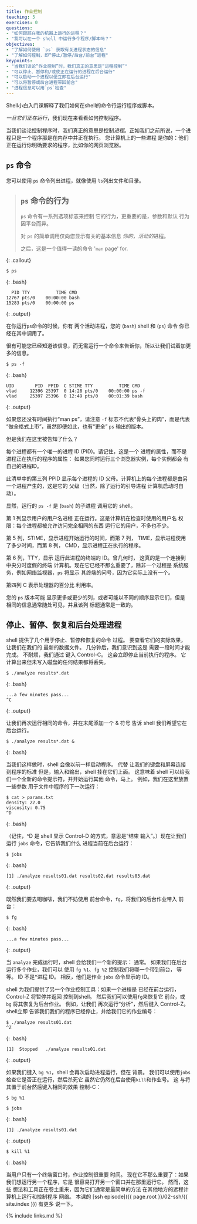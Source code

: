 ```yaml
---
title: 作业控制
teaching: 5
exercises: 0
questions:
- "如何跟踪在我的机器上运行的进程？"
- "我可以在一个 shell 中运行多个程序/脚本吗？"
objectives:
- "了解如何使用 `ps` 获取有关进程状态的信息" 
- "了解如何控制，即“停止/暂停/后台/前台”进程"
keypoints:
- "当我们谈论“作业控制”时，我们真正的意思是“进程控制”"
- "可以停止、暂停和/或使正在运行的进程在后台运行"
- "可以启动一个进程以便立即在后台运行"
- "可以将暂停或后台进程带回前台"
- "进程信息可以用`ps`检查"
---
```


Shell小白入门课解释了我们如何在shell的命令行运行程序或脚本。

*一旦它们正在运行*，我们现在来看看如何控制程序。

当我们谈论控制程序时，我们真正的意思是控制*进程*。正如我们之前所说，一个进程只是一个程序那是在内存中并正在执行。 您计算机上的一些进程
是你的：他们正在运行你明确要求的程序，比如你的网页浏览器。

## `ps` 命令

您可以使用 `ps` 命令列出进程，就像使用 `ls`列出文件和目录。

> ## `ps` 命令的行为
>
> `ps` 命令有一系列选项标志来控制
> 它的行为，更重要的是，参数和默认
> 行为因平台而异。
>
> 对 `ps` 的简单调用仅向您显示有关的基本信息
> *你的*，*活动的*进程。
>
> 之后，这是一个值得一读的命令
> '`man` page' for.
>
{: .callout}

~~~
$ ps
~~~
{: .bash}
~~~
  PID TTY          TIME CMD
12767 pts/0    00:00:00 bash
15283 pts/0    00:00:00 ps
~~~
{: .output}

在你运行`ps`命令的时候，你有
两个活动进程，您的 (`bash`) shell 和 (`ps`) 命令
你已经在其中调用了。

很有可能您已经知道该信息，而无需运行一个命令来告诉你，所以让我们试着加更多的信息。
~~~
$ ps -f
~~~
{: .bash}
~~~
UID        PID  PPID  C STIME TTY          TIME CMD
vlad     12396 25397  0 14:28 pts/0    00:00:00 ps -f
vlad     25397 25396  0 12:49 pts/0    00:01:39 bash
~~~
{: .output}

如果您还没有时间执行“man ps”，请注意
`-f` 标志不代表“骨头上的肉”，而是代表
“做全格式上市”，虽然即便如此，也有“更全”
`ps` 输出的版本。

但是我们在这里被告知了什么？

每个进程都有一个唯一的进程 ID (PID)。请记住，这是一个
进程的属性，而不是进程正在执行的程序的属性：
如果您同时运行三个浏览器实例，每个实例都会
有自己的进程ID。

此清单中的第三列 PPID 显示每个进程的 ID
父母。计算机上的每个进程都是由另一个进程产生的，这是它的
父级（当然，除了运行的引导进程
计算机启动时自动）。

显然，运行的 `ps -f` 是 (`bash`) 的子进程
调用它的 shell。

第 1 列显示用户的用户名进程
正在运行。这是计算机在检查时使用的用户名
权限：每个进程都被允许访问完全相同的东西
运行它的用户，不多也不少。

第 5 列，STIME，显示进程开始运行的时间，而第 7 列，
TIME，显示进程使用了​​多少时间，而第 8 列，
CMD，显示进程正在执行的程序。

第 6 列，TTY，显示
运行此进程的终端的 ID。曾几何时，
这真的是一个连接到中央分时度假的终端
计算机。现在它已经不那么重要了，除非一个过程是
系统服务，例如网络监视器，`ps` 将显示
其终端的问号，因为它实际上没有一个。

第四列 C 表示处理器的百分比
利用率。

您的 `ps` 版本可能
显示更多或更少的列，或者可能以不同的顺序显示它们，但是
相同的信息通常随处可见，并且该列
标题通常是一致的。

## 停止、暂停、恢复和后台处理进程

shell 提供了几个用于停止、暂停和恢复的命令
过程。 要查看它们的实际效果，让我们在我们的
最新的数据文件。 几分钟后，我们意识到这是
需要一段时间才能完成。 不耐烦，我们通过
键入 Control-C。 这会立即停止当前执行的程序。
它计算出来但未写入磁盘的任何结果都将丢失。

~~~
$ ./analyze results*.dat
~~~
{: .bash}

~~~
...a few minutes pass...
^C
~~~
{: .output}

让我们再次运行相同的命令，并在末尾添加一个 & 符号
告诉 shell 我们希望它在后台运行。

~~~
$ ./analyze results*.dat &
~~~
{: .bash}

当我们这样做时，shell 会像以前一样启动程序。 代替
让我们的键盘和屏幕连接到程序的标准
但是，输入和输出，shell 挂在它们上面。 这意味着
shell 可以给我们一个全新的命令提示符，并开始运行其他
命令，马上。 例如，我们在这里放置一些参数
用于文件中程序的下一次运行：

~~~
$ cat > params.txt
density: 22.0
viscosity: 0.75
^D
~~~
{: .bash}

（记住，\^D 是 shell 显示 Control-D 的方式，意思是“结束
输入”。）现在让我们运行 `jobs` 命令，它告诉我们什么
进程当前在后台运行：

~~~
$ jobs
~~~
{: .bash}

~~~
[1] ./analyze results01.dat results02.dat results03.dat
~~~
{: .output}

既然我们要去喝咖啡，我们不妨使用
前台命令，`fg`，将我们的后台作业带入
前台：

~~~
$ fg
~~~
{: .bash}

~~~
...a few minutes pass...
~~~
{: .output}

当 `analyze` 完成运行时，shell 会给我们一个新的提示：
通常。 如果我们在后台运行多个作业，我们可以
使用 `fg %1`、`fg %2` 控制我们将哪一个带到前台，
等等。 ID 不是*进程 ID。 相反，他们是作业
`jobs` 命令显示的 ID。

shell 为我们提供了另一个作业控制工具：如果一个进程是
已经在前台运行，Control-Z 将暂停并返回
控制到shell。 然后我们可以使用`fg`来恢复它
前台，或 `bg` 将其恢复为后台作业。 例如，让我们
再次运行“分析”，然后键入 Control-Z。 shell立即
告诉我们我们的程序已经停止，并给我们它的作业编号：

~~~
$ ./analyze results01.dat
^Z
~~~
{: .bash}

~~~
[1]  Stopped   ./analyze results01.dat
~~~
{: .output}

如果我们键入 `bg %1`，shell 会再次启动进程运行，但在
背景。 我们可以使用`jobs`检查它是否正在运行，然后杀死它
虽然它仍然在后台使用`kill`和作业号。 这
与将其置于前台然后键入相同的效果
控制-C：

~~~
$ bg %1

$ jobs
~~~
{: .bash}
~~~
[1] ./analyze results01.dat
~~~
{: .output}
~~~
$ kill %1
~~~
{: .bash}

当用户只有一个终端窗口时，作业控制很重要
时间。 现在它不那么重要了：如果我们想运行另一个程序，它是
很容易打开另一个窗口并在那里运行它。 然而，这些
想法和工具正在卷土重来，因为它们通常是最简单的方法
在其他地方的远程计算机上运行和控制程序
网络。 本课的 [ssh episode]({{ page.root }}/02-ssh/{{ site.index }}) 有更多
说一下。

{% include links.md %}

